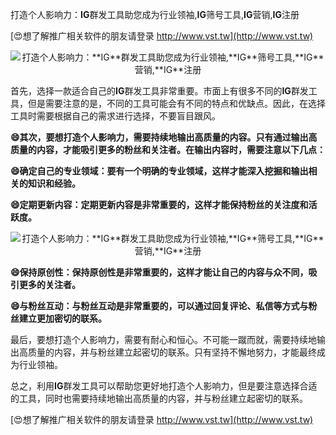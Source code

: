 打造个人影响力：**IG**群发工具助您成为行业领袖,**IG**筛号工具,**IG**营销,**IG**注册

[😍想了解推广相关软件的朋友请登录 http://www.vst.tw](http://www.vst.tw)

 <center><img src="https://vst.tw/MP4/tuiguang/png/5.png" alt="打造个人影响力：**IG**群发工具助您成为行业领袖,**IG**筛号工具,**IG**营销,**IG**注册"></center>

首先，选择一款适合自己的**IG**群发工具非常重要。市面上有很多不同的**IG**群发工具，但是需要注意的是，不同的工具可能会有不同的特点和优缺点。因此，在选择工具时需要根据自己的需求进行选择，不要盲目跟风。

**😄其次，要想打造个人影响力，需要持续地输出高质量的内容。只有通过输出高质量的内容，才能吸引更多的粉丝和关注者。在输出内容时，需要注意以下几点：**

**😄确定自己的专业领域：要有一个明确的专业领域，这样才能深入挖掘和输出相关的知识和经验。**

**😄定期更新内容：定期更新内容是非常重要的，这样才能保持粉丝的关注度和活跃度。**

 <center><img src="https://vst.tw/MP4/tuiguang/png/2.png" alt="打造个人影响力：**IG**群发工具助您成为行业领袖,**IG**筛号工具,**IG**营销,**IG**注册"></center>

**😄保持原创性：保持原创性是非常重要的，这样才能让自己的内容与众不同，吸引更多的关注者。**

**😄与粉丝互动：与粉丝互动是非常重要的，可以通过回复评论、私信等方式与粉丝建立更加密切的联系。**

最后，要想打造个人影响力，需要有耐心和恒心。不可能一蹴而就，需要持续地输出高质量的内容，并与粉丝建立起密切的联系。只有坚持不懈地努力，才能最终成为行业领袖。

总之，利用**IG**群发工具可以帮助您更好地打造个人影响力，但是要注意选择合适的工具，同时也需要持续地输出高质量的内容，并与粉丝建立起密切的联系。

[😍想了解推广相关软件的朋友请登录 http://www.vst.tw](http://www.vst.tw)



